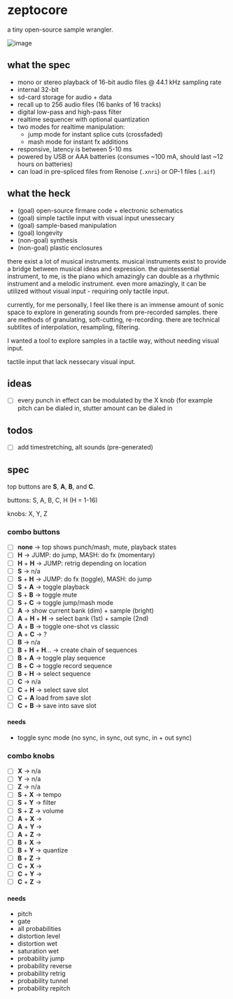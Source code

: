 # zeptocore

a tiny open-source sample wrangler.


![image](https://github.com/schollz/zeptocore/assets/6550035/1d834182-fea8-41aa-830a-b5a894e1f2a2)

## what the spec

- mono or stereo playback of 16-bit audio files @ 44.1 kHz sampling rate
- internal 32-bit
- sd-card storage for audio + data
- recall up to 256 audio files (16 banks of 16 tracks)
- digital low-pass and high-pass filter
- realtime sequencer with optional quantization
- two modes for realtime manipulation:
	- jump mode for instant splice cuts (crossfaded)
	- mash mode for instant fx additions
- responsive, latency is between 5-10 ms
- powered by USB or AAA batteries (consumes ~100 mA, should last ~12 hours on batteries)
- can load in pre-spliced files from Renoise (`.xnri`) or OP-1 files (`.aif`)

## what the heck



- (goal) open-source firmare code + electronic schematics
- (goal) simple tactile input with visual input unessecary
- (goal) sample-based manipulation
- (goal) longevity 
- (non-goal) synthesis
- (non-goal) plastic enclosures



there exist a lot of musical instruments. musical instruments exist to provide a bridge between musical ideas and expression. the quintessential instrument, to me, is the piano which amazingly can double as a rhythmic instrument and a melodic instrument. even more amazingly, it can be utilized without visual input - requiring only tactile input.

currently, for me personally, I feel like there is an immense amount of sonic space to explore in generating sounds from pre-recorded samples. there are methods of granulating, soft-cutting, re-recording. there are technical subtlites of interpolation, resampling, filtering. 

I wanted a tool to explore samples in a tactile way, without needing visual input. 

tactile input that lack nessecary visual input.

## ideas

- [ ] every punch in effect can be modulated by the X knob (for example pitch can be dialed in, stutter amount can be dialed in

## todos

- [ ] add timestretching, alt sounds (pre-generated)

## spec

top buttons are **S**, **A**, **B**, and **C**.

buttons: S, A, B, C, H (H = 1-16)

knobs: X, Y, Z



### combo buttons

- [ ] **none** → top shows punch/mash, mute, playback states 
- [ ] **H** → JUMP: do jump, MASH: do fx (momentary)
- [ ] **H** + **H** → JUMP: retrig depending on location
- [ ] **S** → n/a
- [ ] **S** + **H** → JUMP: do fx (toggle), MASH: do jump
- [ ] **S** + **A** → toggle playback
- [ ] **S** + **B** → toggle mute
- [ ] **S** + **C** → toggle jump/mash mode
- [ ] **A** → show current bank (dim) + sample (bright)
- [ ] **A** + **H** + **H** → select bank (1st) + sample (2nd)
- [ ] **A** + **B** → toggle one-shot vs classic
- [ ] **A** + **C** → ?
- [ ] **B** → n/a
- [ ] **B** + **H** + **H**... → create chain of sequences
- [ ] **B** + **A** → toggle play sequence
- [ ] **B** + **C** → toggle record sequence
- [ ] **B** + **H** → select sequence
- [ ] **C** → n/a
- [ ] **C** + **H** → select save slot
- [ ] **C** + **A** load from save slot
- [ ] **C** + **B** → save into save slot

#### needs

- toggle sync mode (no sync, in sync, out sync, in + out sync)

### combo knobs

- [ ] **X** → n/a
- [ ] **Y** → n/a
- [ ] **Z** → n/a
- [ ] **S** + **X** → tempo
- [ ] **S** + **Y** → filter
- [ ] **S** + **Z** → volume
- [ ] **A** + **X** → 
- [ ] **A** + **Y** → 
- [ ] **A** + **Z** → 
- [ ] **B** + **X** → 
- [ ] **B** + **Y** → quantize
- [ ] **B** + **Z** → 
- [ ] **C** + **X** → 
- [ ] **C** + **Y** → 
- [ ] **C** + **Z** → 

#### needs

- pitch
- gate
- all probabilities
- distortion level
- distortion wet
- saturation wet
- probability jump
- probability reverse
- probability retrig
- probability tunnel
- probability repitch

